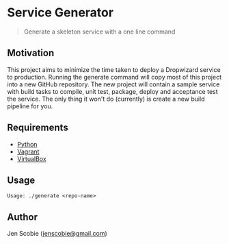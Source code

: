 # Service Generator

> Generate a skeleton service with a one line command 

## Motivation

This project aims to minimize the time taken to deploy a Dropwizard service to production. Running the generate command
will copy most of this project into a new GitHub repository. The new project will contain a sample service with build
tasks to compile, unit test, package, deploy and acceptance test the service. The only thing it won't do (currently) is
create a new build pipeline for you.

## Requirements

* [Python](https://www.python.org/downloads/)
* [Vagrant](https://www.vagrantup.com/)
* [VirtualBox](https://www.virtualbox.org/wiki/Downloads)

## Usage

    Usage: ./generate <repo-name>
    
## Author

Jen Scobie (jenscobie@gmail.com)